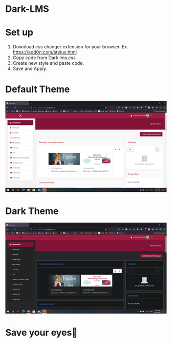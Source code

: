 # Dark-LMS

# Set up
1. Download css changer extension for your browser. Ex. https://add0n.com/stylus.html
2. Copy code from Dark lms.css
3. Create new style and paste code.
4. Save and Apply.

# Default Theme
![alt text](https://github.com/allamvignesh/Dark-LMS/blob/main/screenshots/Screenshot%20(7).png?raw=true)

# Dark Theme
![alt text](https://github.com/allamvignesh/Dark-LMS/blob/main/screenshots/Screenshot%20(6).png?raw=true)

# Save your eyes👀
